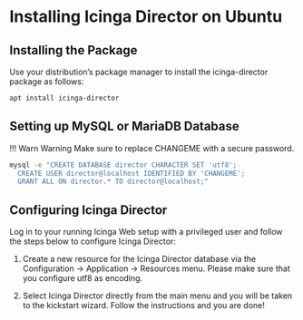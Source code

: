 # Installing Icinga Director on Ubuntu
## Installing the Package

Use your distribution’s package manager to install the icinga-director package as follows:

```bash
apt install icinga-director
```

## Setting up MySQL or MariaDB Database

!!! Warn
    Warning Make sure to replace CHANGEME with a secure password.

```bash
mysql -e "CREATE DATABASE director CHARACTER SET 'utf8';
  CREATE USER director@localhost IDENTIFIED BY 'CHANGEME';
  GRANT ALL ON director.* TO director@localhost;"
```

## Configuring Icinga Director
Log in to your running Icinga Web setup with a privileged user and follow the steps below to configure Icinga Director:

1. Create a new resource for the Icinga Director database via the Configuration → Application → Resources menu. Please make sure that you configure utf8 as encoding.

2. Select Icinga Director directly from the main menu and you will be taken to the kickstart wizard. Follow the instructions and you are done!